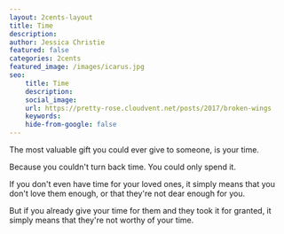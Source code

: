 ```yaml
---
layout: 2cents-layout
title: Time
description: 
author: Jessica Christie
featured: false
categories: 2cents
featured_image: /images/icarus.jpg
seo:
    title: Time
    description: 
    social_image:
    url: https://pretty-rose.cloudvent.net/posts/2017/broken-wings
    keywords:
    hide-from-google: false
---
```

The most valuable gift you could ever give to someone, is your time.

Because you couldn't turn back time. You could only spend it.

If you don't even have time for your loved ones, it simply means that you don't love them enough, or that they're not dear enough for you.

But if you already give your time for them and they took it for granted, it simply means that they're not worthy of your time.

&nbsp;


